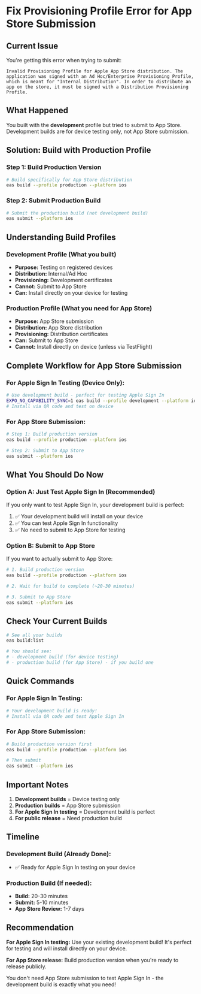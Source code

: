 # Fix Provisioning Profile Error for App Store Submission

## Current Issue
You're getting this error when trying to submit:
```
Invalid Provisioning Profile for Apple App Store distribution. The application was signed with an Ad Hoc/Enterprise Provisioning Profile, which is meant for "Internal Distribution". In order to distribute an app on the store, it must be signed with a Distribution Provisioning Profile.
```

## What Happened
You built with the **development** profile but tried to submit to App Store. Development builds are for device testing only, not App Store submission.

## Solution: Build with Production Profile

### Step 1: Build Production Version
```bash
# Build specifically for App Store distribution
eas build --profile production --platform ios
```

### Step 2: Submit Production Build
```bash
# Submit the production build (not development build)
eas submit --platform ios
```

## Understanding Build Profiles

### Development Profile (What you built)
- **Purpose:** Testing on registered devices
- **Distribution:** Internal/Ad Hoc
- **Provisioning:** Development certificates
- **Cannot:** Submit to App Store
- **Can:** Install directly on your device for testing

### Production Profile (What you need for App Store)
- **Purpose:** App Store submission
- **Distribution:** App Store distribution
- **Provisioning:** Distribution certificates
- **Can:** Submit to App Store
- **Cannot:** Install directly on device (unless via TestFlight)

## Complete Workflow for App Store Submission

### For Apple Sign In Testing (Device Only):
```bash
# Use development build - perfect for testing Apple Sign In
EXPO_NO_CAPABILITY_SYNC=1 eas build --profile development --platform ios
# Install via QR code and test on device
```

### For App Store Submission:
```bash
# Step 1: Build production version
eas build --profile production --platform ios

# Step 2: Submit to App Store
eas submit --platform ios
```

## What You Should Do Now

### Option A: Just Test Apple Sign In (Recommended)
If you only want to test Apple Sign In, your development build is perfect:
1. ✅ Your development build will install on your device
2. ✅ You can test Apple Sign In functionality
3. ✅ No need to submit to App Store for testing

### Option B: Submit to App Store
If you want to actually submit to App Store:
```bash
# 1. Build production version
eas build --profile production --platform ios

# 2. Wait for build to complete (~20-30 minutes)

# 3. Submit to App Store
eas submit --platform ios
```

## Check Your Current Builds

```bash
# See all your builds
eas build:list

# You should see:
# - development build (for device testing)
# - production build (for App Store) - if you build one
```

## Quick Commands

### For Apple Sign In Testing:
```bash
# Your development build is ready!
# Install via QR code and test Apple Sign In
```

### For App Store Submission:
```bash
# Build production version first
eas build --profile production --platform ios

# Then submit
eas submit --platform ios
```

## Important Notes

1. **Development builds** = Device testing only
2. **Production builds** = App Store submission
3. **For Apple Sign In testing** = Development build is perfect
4. **For public release** = Need production build

## Timeline

### Development Build (Already Done):
- ✅ Ready for Apple Sign In testing on your device

### Production Build (If needed):
- **Build:** 20-30 minutes
- **Submit:** 5-10 minutes
- **App Store Review:** 1-7 days

## Recommendation

**For Apple Sign In testing:** Use your existing development build! It's perfect for testing and will install directly on your device.

**For App Store release:** Build production version when you're ready to release publicly.

You don't need App Store submission to test Apple Sign In - the development build is exactly what you need!
